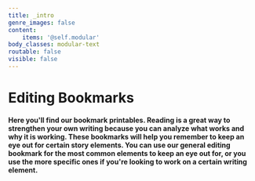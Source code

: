 ```yaml
---
title: _intro
genre_images: false
content:
    items: '@self.modular'
body_classes: modular-text
routable: false
visible: false
---
```


# Editing <span class="highlight">Bookmarks</span>

#### Here you'll find our bookmark printables. Reading is a great way to strengthen your own writing because you can analyze what works and why it is working. These bookmarks will help you remember to keep an eye out for certain story elements. You can use our general editing bookmark for the most common elements to keep an eye out for, or you use the more specific ones if you're looking to work on a certain writing element. 